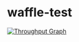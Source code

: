 # waffle-test

[![Throughput Graph](https://graphs.waffle.io/Mockwire/waffle-test/throughput.svg)](https://waffle.io/Mockwire/waffle-test/metrics/throughput)
